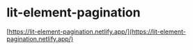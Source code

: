 # lit-element-pagination
[https://lit-element-pagination.netlify.app/](https://lit-element-pagination.netlify.app/)
